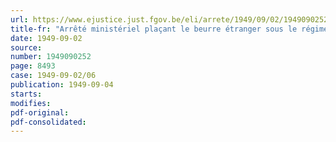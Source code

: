 ```yaml
---
url: https://www.ejustice.just.fgov.be/eli/arrete/1949/09/02/1949090252/justel
title-fr: "Arrêté ministériel plaçant le beurre étranger sous le régime du prix normal"
date: 1949-09-02
source:
number: 1949090252
page: 8493
case: 1949-09-02/06
publication: 1949-09-04
starts:
modifies:
pdf-original:
pdf-consolidated:
---
```


